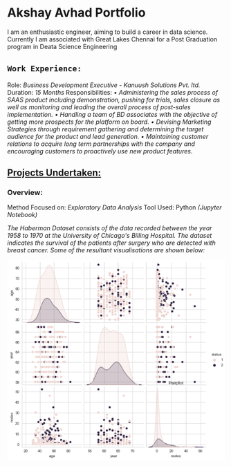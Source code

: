 # Akshay Avhad Portfolio

I am an enthusiastic engineer, aiming to build a career in data science. Currently I am associated with Great Lakes Chennai for a Post Graduation program in Deata Science Engineering


## ```Work Experience:```

Role: *Business Development Executive - Kanuush Solutions Pvt. ltd.*
Duration: *15 Months*
Responsibilities: 
*•	Administering the sales process of SAAS product including demonstration, pushing for trials, sales closure as well as monitoring and leading the overall process of post-sales implementation.
•	Handling a team of BD associates with the objective of getting more prospects for the platform on board.
•	Devising Marketing Strategies through requirement gathering and determining the target audience for the product and lead generation.
•	Maintaining customer relations to acquire long term partnerships with the company and encouraging customers to proactively use new product features.*

## [Projects Undertaken:](https://github.com/Akshay-Avhad/EDA_on_Haberman_Dataset)

### Overview:

Method Focused on: _Exploratory Data Analysis_
Tool Used: Python _(Jupyter Notebook)_

_The Haberman Dataset consists of the data recorded between the year 1958 to 1970 at the University of Chicago's Billing Hospital. The dataset indicates the survival of the patients after surgery who are detected with breast cancer.
Some of the resultant visualisations are shown below:_

![](https://github.com/Akshay-Avhad/EDA_on_Haberman_Dataset/blob/main/Visualisations/Haberman%20EDA%202.PNG)
